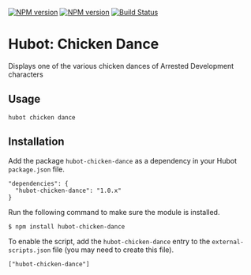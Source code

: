 [![NPM version](https://badge.fury.io/js/hubot-chicken-dance.png)](http://badge.fury.io/js/hubot-chicken-dance) [![NPM version](https://david-dm.org/okize/hubot-chicken-dance.png)](https://david-dm.org/okize/hubot-chicken-dance) [![Build Status](https://secure.travis-ci.org/okize/hubot-chicken-dance.png)](http://travis-ci.org/okize/hubot-chicken-dance)

# Hubot: Chicken Dance

Displays one of the various chicken dances of Arrested Development characters

## Usage

    hubot chicken dance

## Installation

Add the package `hubot-chicken-dance` as a dependency in your Hubot `package.json` file.

    "dependencies": {
      "hubot-chicken-dance": "1.0.x"
    }

Run the following command to make sure the module is installed.

    $ npm install hubot-chicken-dance

To enable the script, add the `hubot-chicken-dance` entry to the `external-scripts.json` file (you may need to create this file).

    ["hubot-chicken-dance"]
